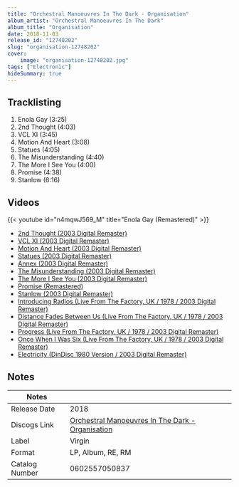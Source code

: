 ```yaml
---
title: "Orchestral Manoeuvres In The Dark - Organisation"
album_artist: "Orchestral Manoeuvres In The Dark"
album_title: "Organisation"
date: 2018-11-03
release_id: "12748202"
slug: "organisation-12748202"
cover:
    image: "organisation-12748202.jpg"
tags: ["Electronic"]
hideSummary: true
---
```


## Tracklisting
1. Enola Gay (3:25)
2. 2nd Thought (4:03)
3. VCL XI (3:45)
4. Motion And Heart (3:08)
5. Statues (4:05)
6. The Misunderstanding (4:40)
7. The More I See You (4:00)
8. Promise (4:38)
9. Stanlow (6:16)

## Videos
{{< youtube id="n4mqwJ569_M" title="Enola Gay (Remastered)" >}}
- [2nd Thought (2003 Digital Remaster)](https://www.youtube.com/watch?v=cwkpoF9uvsY)
- [VCL XI (2003 Digital Remaster)](https://www.youtube.com/watch?v=FuOBBAyDWHQ)
- [Motion And Heart (2003 Digital Remaster)](https://www.youtube.com/watch?v=IEqYDv8lMHM)
- [Statues (2003 Digital Remaster)](https://www.youtube.com/watch?v=tpcSuLNuWp4)
- [Annex (2003 Digital Remaster)](https://www.youtube.com/watch?v=djQVPn1Aj2k)
- [The Misunderstanding (2003 Digital Remaster)](https://www.youtube.com/watch?v=dVZwu5524f0)
- [The More I See You (2003 Digital Remaster)](https://www.youtube.com/watch?v=07Mt2v1qjsI)
- [Promise (Remastered)](https://www.youtube.com/watch?v=iMAEs9x8KKQ)
- [Stanlow (2003 Digital Remaster)](https://www.youtube.com/watch?v=WuxiaK5MqYg)
- [Introducing Radios (Live From The Factory, UK / 1978 / 2003 Digital Remaster)](https://www.youtube.com/watch?v=PoSXbFAhW-Q)
- [Distance Fades Between Us (Live From The Factory, UK / 1978 / 2003 Digital Remaster)](https://www.youtube.com/watch?v=xGTXscdWzHE)
- [Progress (Live From The Factory, UK / 1978 / 2003 Digital Remaster)](https://www.youtube.com/watch?v=c69Q9MayIkI)
- [Once When I Was Six (Live From The Factory, UK / 1978 / 2003 Digital Remaster)](https://www.youtube.com/watch?v=I-1FY6lff64)
- [Electricity (DinDisc 1980 Version / 2003 Digital Remaster)](https://www.youtube.com/watch?v=toRBdwhlMTY)

## Notes

| Notes          |             |
| ---------------| ----------- |
| Release Date   | 2018 |
| Discogs Link   | [Orchestral Manoeuvres In The Dark - Organisation](https://www.discogs.com/release/12748202) |
| Label          | Virgin |
| Format         | LP, Album, RE, RM |
| Catalog Number | 0602557050837 |

